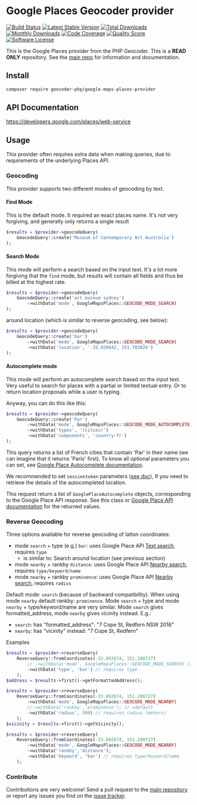 # Google Places Geocoder provider
[![Build Status](https://travis-ci.org/geocoder-php/google-maps-places-provider.svg?branch=master)](http://travis-ci.org/geocoder-php/google-maps-places-provider)
[![Latest Stable Version](https://poser.pugx.org/geocoder-php/google-maps-places-provider/v/stable)](https://packagist.org/packages/geocoder-php/google-maps-places-provider)
[![Total Downloads](https://poser.pugx.org/geocoder-php/google-maps-places-provider/downloads)](https://packagist.org/packages/geocoder-php/google-maps-places-provider)
[![Monthly Downloads](https://poser.pugx.org/geocoder-php/google-maps-places-provider/d/monthly.png)](https://packagist.org/packages/geocoder-php/google-maps-places-provider)
[![Code Coverage](https://img.shields.io/scrutinizer/coverage/g/geocoder-php/google-maps-places-provider.svg?style=flat-square)](https://scrutinizer-ci.com/g/geocoder-php/google-maps-places-provider)
[![Quality Score](https://img.shields.io/scrutinizer/g/geocoder-php/google-maps-places-provider.svg?style=flat-square)](https://scrutinizer-ci.com/g/geocoder-php/google-maps-places-provider)
[![Software License](https://img.shields.io/badge/license-MIT-brightgreen.svg?style=flat-square)](LICENSE)

This is the Google Places provider from the PHP Geocoder. This is a **READ ONLY** repository. See the
[main repo](https://github.com/geocoder-php/Geocoder) for information and documentation.

## Install
```bash
composer require geocoder-php/google-maps-places-provider
```

## API Documentation
https://developers.google.com/places/web-service

## Usage
This provider often requires extra data when making queries, due to requirements of the underlying Places API.

### Geocoding
This provider supports two different modes of geocoding by text.

#### Find Mode
This is the default mode. It required an exact places name. It's not very forgiving, and generally only returns a single result

```php
$results = $provider->geocodeQuery(
    GeocodeQuery::create('Museum of Contemporary Art Australia')
);
```

#### Search Mode
This mode will perform a search based on the input text.
It's a lot more forgiving that the `find` mode, but results will contain all fields and thus be billed at the highest rate.

```php
$results = $provider->geocodeQuery(
    GeocodeQuery::create('art museum sydney')
        ->withData('mode', GoogleMapsPlaces::GEOCODE_MODE_SEARCH)
);
```

around location (which is similar to reverse geocoding, see below):

```php
$results = $provider->geocodeQuery(
    GeocodeQuery::create('bar')
        ->withData('mode', GoogleMapsPlaces::GEOCODE_MODE_SEARCH)
        ->withData('location', '-32.926642, 151.783026')
);
```

#### Autocomplete mode
This mode will perform an autocomplete search based on the input text. Very useful to search for places with a partial or
limited textual entry. Or to return location proposals while a user is typing.

Anyway, you can do this like this:
```php
$results = $provider->geocodeQuery(
    GeocodeQuery::create('Par')
        ->withData('mode', GoogleMapsPlaces::GEOCODE_MODE_AUTOCOMPLETE)
        ->withData('types', '(cities)')
        ->withData('components', 'country:fr')
);
```

This query returns a list of French cities that contain 'Par' in their name (we can imagine that it returns 'Paris' first).
To know all optional parameters you can set, see [Google Place Autocomplete documentation](https://developers.google.com/maps/documentation/places/web-service/autocomplete).

We recommended to set `sessiontoken` parameters ([see doc](https://developers.google.com/maps/documentation/places/web-service/autocomplete#session_tokens)),
If you need to retrieve the details of the autocompleted location.  

This request return a list of `GooglePlaceAutocomplete` objects, corresponding to the Google Place API response. See this class
or [Google Place API documentation](https://developers.google.com/maps/documentation/places/web-service/autocomplete#place_autocomplete_responses) for the returned values.

### Reverse Geocoding
Three options available for reverse geocoding of latlon coordinates:

- mode `search` + type (e.g.) `bar`: uses Google Place API [Text search](https://developers.google.com/places/web-service/search#TextSearchRequests), requires `type`
  - is similar to: Search around location (see previous section)
- mode `nearby` + rankby `distance`: uses Google Place API [Nearby search](https://developers.google.com/places/web-service/search#PlaceSearchRequests), requires `type/keyword/name`
- mode `nearby` + rankby `prominence`: uses Google Place API [Nearby search](https://developers.google.com/places/web-service/search#PlaceSearchRequests), requires `radius`

Default mode: `search` (because of backward compatibility). When using mode `nearby` default rankby: `prominence`.
Mode `search` + type and mode `nearby` + type/keyword/name are very similar.
Mode `search` gives formatted_address, mode `nearby` gives vicinity instead.  E.g.:

- `search`: has "formatted_address": "7 Cope St, Redfern NSW 2016"
- `nearby`: has "vicinity" instead: "7 Cope St, Redfern"

Examples

```php
$results = $provider->reverseQuery(
    ReverseQuery::fromCoordinates(-33.892674, 151.200727)
        // ->withData('mode', GoogleMapsPlaces::GEOCODE_MODE_SEARCH) // =default
        ->withData('type', 'bar') // requires type
    );
$address = $results->first()->getFormattedAddress();
```

```php
$results = $provider->reverseQuery(
    ReverseQuery::fromCoordinates(-33.892674, 151.200727)
        ->withData('mode', GoogleMapsPlaces::GEOCODE_MODE_NEARBY)
        //->withData('rankby','prominence'); // =default
        ->withData('radius', 500) // requires radius (meters)
    );
$vicinity = $results->first()->getVicinity();
```

```php
$results = $provider->reverseQuery(
    ReverseQuery::fromCoordinates(-33.892674, 151.200727)
        ->withData('mode', GoogleMapsPlaces::GEOCODE_MODE_NEARBY)
        ->withData('rankby','distance');
        ->withData('keyword', 'bar') // requires type/keyword/name
    );
```

### Contribute

Contributions are very welcome! Send a pull request to the [main repository](https://github.com/geocoder-php/Geocoder) or
report any issues you find on the [issue tracker](https://github.com/geocoder-php/Geocoder/issues).
